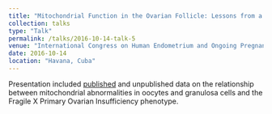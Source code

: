 ```yaml
---
title: "Mitochondrial Function in the Ovarian Follicle: Lessons from a Model of Fragile X Primary Ovarian Insufficiency."
collection: talks
type: "Talk"
permalink: /talks/2016-10-14-talk-5
venue: "International Congress on Human Endometrium and Ongoing Pregnancy."
date: 2016-10-14
location: "Havana, Cuba"
---
```


Presentation included [published](http://molehr.oxfordjournals.org/content/22/6/384.long) and unpublished data on the relationship between mitochondrial abnormalities in oocytes and granulosa cells and the Fragile X Primary Ovarian Insufficiency phenotype.
